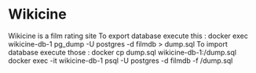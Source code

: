 # Wikicine
Wikicine is a film rating site
To export database execute this :   docker exec wikicine-db-1 pg_dump -U postgres -d filmdb > dump.sql
To import database execute those :   docker cp dump.sql wikicine-db-1:/dump.sql
  docker exec -it wikicine-db-1 psql -U postgres -d filmdb -f /dump.sql
